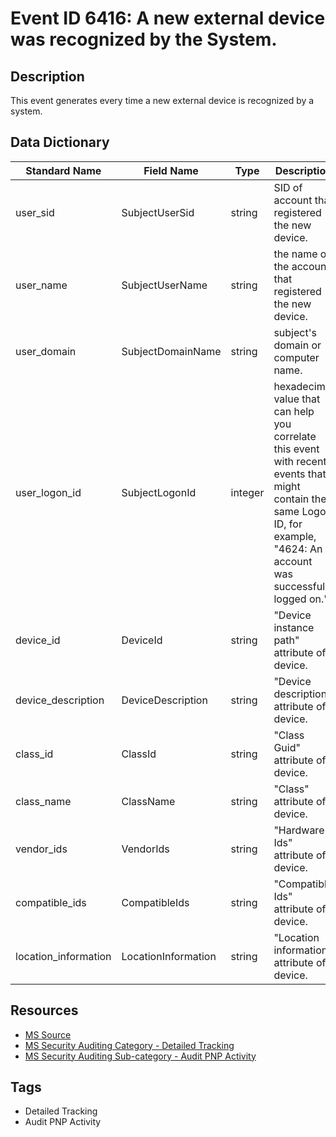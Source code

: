 # Event ID 6416: A new external device was recognized by the System.

## Description
This event generates every time a new external device is recognized by a system.

## Data Dictionary
|Standard Name|Field Name|Type|Description|Sample Value|
|---|---|---|---|---|
|user_sid|SubjectUserSid|string|SID of account that registered the new device.|S-1-5-18|
|user_name|SubjectUserName|string|the name of the account that registered the new device.|DESKTOP-NFC0HVN$|
|user_domain|SubjectDomainName|string|subject's domain or computer name.|WORKGROUP|
|user_logon_id|SubjectLogonId|integer|hexadecimal value that can help you correlate this event with recent events that might contain the same Logon ID, for example, "4624: An account was successfully logged on."|0x3e7|
|device_id|DeviceId|string|"Device instance path" attribute of device.|SCSI\Disk&Ven_Seagate&Prod_Expansion\000000|
|device_description|DeviceDescription|string|"Device description" attribute of device.|Seagate Expansion SCSI Disk Device|
|class_id|ClassId|string|"Class Guid" attribute of device.|{4D36E967-E325-11CE-BFC1-08002BE10318}|
|class_name|ClassName|string|"Class" attribute of device.|DiskDrive|
|vendor_ids|VendorIds|string|"Hardware Ids" attribute of device.|SCSI\DiskSeagate_Expansion___0636 SCSI\DiskSeagateExpansion__ SCSI\DiskSeagate_ SCSI\Seagate_Expansion___0 Seagate_Expansion___0 GenDisk|
|compatible_ids|CompatibleIds|string|"Compatible Ids" attribute of device.|SCSI\Disk SCSI\RAW|
|location_information|LocationInformation|string|"Location information" attribute of device.|Bus Number 0, Target Id 0, LUN 0|

## Resources
* [MS Source](https://github.com/MicrosoftDocs/windows-itpro-docs/blob/public/windows/security/threat-protection/auditing/event-6416.md)
* [MS Security Auditing Category - Detailed Tracking](https://docs.microsoft.com/en-us/windows/security/threat-protection/auditing/advanced-security-audit-policy-settings#detailed-tracking)
* [MS Security Auditing Sub-category - Audit PNP Activity](https://github.com/MicrosoftDocs/windows-itpro-docs/tree/master/windows/security/threat-protection/auditing/audit-pnp-activity.md)

## Tags
* Detailed Tracking
* Audit PNP Activity